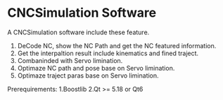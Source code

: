 # CNCSimulation Software
A CNCSimulation software include these feature.
1. DeCode NC, show the NC Path and get the NC featured information.
2. Get the interpaltion result include kinematics and fined traject.
3. Combaninded with Servo limination.
4. Optimaze NC path and pose base on Servo limination.
5. Optimaze traject paras base on Servo limination.

Prerequirements:
1.Boostlib
2.Qt >= 5.18 or Qt6